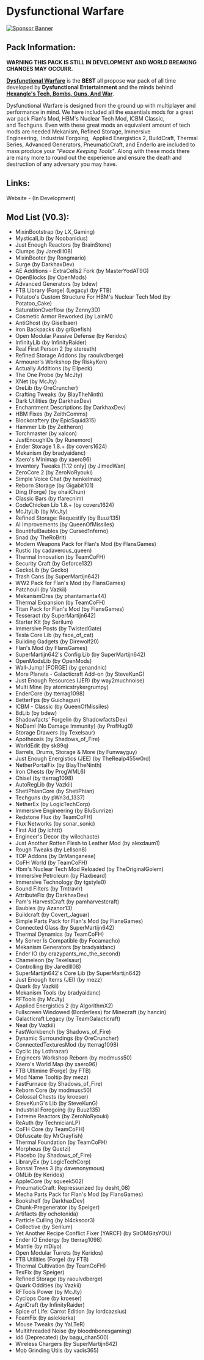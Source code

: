 # Dysfunctional Warfare

[![Sponsor Banner](https://scalacube.com/images/banners/modpack.jpg)](https://scalacube.com/p/_hosting_server_minecraft/2647495)

## **Pack Information:**

**WARNING THIS PACK IS STILL IN DEVELOPMENT AND WORLD BREAKING CHANGES MAY OCCURR.**

[**Dysfunctional Warfare**](https://legacy.curseforge.com/minecraft/modpacks/dysfunctional-warfare) is the **BEST** all propose war pack of all time developed by **Dysfunctional Entertainment** and the minds behind [**Hexangle's Tech, Bombs, Guns, And War**](https://legacy.curseforge.com/minecraft/modpacks/hexangles-tech-bombs-guns-war).

Dysfunctional Warfare is designed from the ground up with multiplayer and performance in mind. We have included all the essentials mods for a great war pack Flan's Mod, HBM's Nuclear Tech Mod, ICBM Classic, and Techguns. Even with these great mods an equivalent amount of tech mods are needed Mekanism, Refined Storage, Immersive Engineering,  Industrial Forgoing,  Applied Energistics 2, BuildCraft, Thermal Series, Advanced Generators, PneumaticCraft, and EnderIo are included to mass produce your *"Peace Keeping Tools"*. Along with these mods there are many more to round out the experience and ensure the death and destruction of any adversary you may have.

## **Links:**

Website - (In Development)

## **Mod List (V0.3):**

- MixinBootstrap (by LX_Gaming)
- MysticalLib (by Noobanidus)
- Just Enough Reactors (by BrainStone)
- Clumps (by Jaredlll08)
- MixinBooter (by Rongmario)
- Surge (by DarkhaxDev)
- AE Additions - ExtraCells2 Fork (by MasterYodAT9G)
- OpenBlocks (by OpenMods)
- Advanced Generators (by bdew)
- FTB Library (Forge) (Legacy) (by FTB)
- Potatoo's Custom Structure For HBM's Nuclear Tech Mod (by Potatoo_Cake)
- SaturationOverflow (by Zenny3D)
- Cosmetic Armor Reworked (by LainMI)
- AntiGhost (by Giselbaer)
- Iron Backpacks (by gr8pefish)
- Open Modular Passive Defense (by Keridos)
- InfinityLib (by InfinityRaider)
- Real First Person 2 (by stereath)
- Refined Storage Addons (by raoulvdberge)
- Armourer's Workshop (by RiskyKen)
- Actually Additions (by Ellpeck)
- The One Probe (by McJty)
- XNet (by McJty)
- OreLib (by OreCruncher)
- Crafting Tweaks (by BlayTheNinth)
- Dark Utilities (by DarkhaxDev)
- Enchantment Descriptions (by DarkhaxDev)
- HBM Fixes (by ZeithComms)
- Blockcraftery (by EpicSquid315)
- Hammer Lib (by Zeitheron)
- Torchmaster (by xalcon)
- JustEnoughIDs (by Runemoro)
- Ender Storage 1.8.+ (by covers1624)
- Mekanism (by bradyaidanc)
- Xaero's Minimap (by xaero96)
- Inventory Tweaks [1.12 only] (by JimeoWan)
- ZeroCore 2 (by ZeroNoRyouki)
- Simple Voice Chat (by henkelmax)
- Reborn Storage (by Gigabit101)
- Ding (Forge) (by ohaiiChun)
- Classic Bars (by tfarecnim)
- CodeChicken Lib 1.8.+ (by covers1624)
- McJtyLib (by McJty)
- Refined Storage: Requestify (by Buuz135)
- AI Improvements (by QueenOfMissiles)
- BountifulBaubles (by Cursed1nferno)
- Snad (by TheRoBrit)
- Modern Weapons Pack for Flan's Mod (by FlansGames)
- Rustic (by cadaverous_queen)
- Thermal Innovation (by TeamCoFH)
- Security Craft (by Geforce132)
- GeckoLib (by Gecko)
- Trash Cans (by SuperMartijn642)
- WW2 Pack for Flan's Mod (by FlansGames)
- Patchouli (by Vazkii)
- MekanismOres (by phantamanta44)
- Thermal Expansion (by TeamCoFH)
- Titan Pack for Flan's Mod (by FlansGames)
- Tesseract (by SuperMartijn642)
- Starter Kit (by Serilum)
- Immersive Posts (by TwistedGate)
- Tesla Core Lib (by face_of_cat)
- Building Gadgets (by Direwolf20)
- Flan's Mod (by FlansGames)
- SuperMartijn642's Config Lib (by SuperMartijn642)
- OpenModsLib (by OpenMods)
- Wall-Jump! [FORGE] (by genandnic)
- More Planets - Galacticraft Add-on (by SteveKunG)
- Just Enough Resources (JER) (by way2muchnoise)
- Multi Mine (by atomicstrykergrumpy)
- EnderCore (by tterrag1098)
- BetterFps (by Guichaguri)
- ICBM - Classic (by QueenOfMissiles)
- BdLib (by bdew)
- Shadowfacts' Forgelin (by ShadowfactsDev)
- NoDamI (No Damage Immunity) (by ProfHug0)
- Storage Drawers (by Texelsaur)
- Apotheosis (by Shadows_of_Fire)
- WorldEdit (by sk89q)
- Barrels, Drums, Storage & More (by Funwayguy)
- Just Enough Energistics (JEE) (by TheRealp455w0rd)
- NetherPortalFix (by BlayTheNinth)
- Iron Chests (by ProgWML6)
- Chisel (by tterrag1098)
- AutoRegLib (by Vazkii)
- ShetiPhianCore (by ShetiPhian)
- Techguns (by pWn3d_1337)
- NetherEx (by LogicTechCorp)
- Immersive Engineering (by BluSunrize)
- Redstone Flux (by TeamCoFH)
- Flux Networks (by sonar_sonic)
- First Aid (by ichttt)
- Engineer's Decor (by wilechaote)
- Just Another Rotten Flesh to Leather Mod (by alexdaum1)
- Rough Tweaks (by Lellson8)
- TOP Addons (by DrManganese)
- CoFH World (by TeamCoFH)
- Hbm's Nuclear Tech Mod Reloaded (by TheOriginalGolem)
- Immersive Petroleum (by Flaxbeard)
- Immersive Technology (by tgstyle0)
- Sound Filters (by Tmtravlr)
- AttributeFix (by DarkhaxDev)
- Pam's HarvestCraft (by pamharvestcraft)
- Baubles (by Azanor13)
- Buildcraft (by Covert_Jaguar)
- Simple Parts Pack for Flan's Mod (by FlansGames)
- Connected Glass (by SuperMartijn642)
- Thermal Dynamics (by TeamCoFH)
- My Server Is Compatible (by Focamacho)
- Mekanism Generators (by bradyaidanc)
- Ender IO (by crazypants_mc_the_second)
- Chameleon (by Texelsaur)
- Controlling (by Jaredlll08)
- SuperMartijn642's Core Lib (by SuperMartijn642)
- Just Enough Items (JEI) (by mezz)
- Quark (by Vazkii)
- Mekanism Tools (by bradyaidanc)
- RFTools (by McJty)
- Applied Energistics 2 (by AlgorithmX2)
- Fullscreen Windowed (Borderless) for Minecraft (by hancin)
- Galacticraft Legacy (by TeamGalacticraft)
- Neat (by Vazkii)
- FastWorkbench (by Shadows_of_Fire)
- Dynamic Surroundings (by OreCruncher)
- ConnectedTexturesMod (by tterrag1098)
- Cyclic (by Lothrazar)
- Engineers Workshop Reborn (by modmuss50)
- Xaero's World Map (by xaero96)
- FTB Ultimine (Forge) (by FTB)
- Mod Name Tooltip (by mezz)
- FastFurnace (by Shadows_of_Fire)
- Reborn Core (by modmuss50)
- Colossal Chests (by kroeser)
- SteveKunG's Lib (by SteveKunG)
- Industrial Foregoing (by Buuz135)
- Extreme Reactors (by ZeroNoRyouki)
- ReAuth (by TechnicianLP)
- CoFH Core (by TeamCoFH)
- Obfuscate (by MrCrayfish)
- Thermal Foundation (by TeamCoFH)
- Morpheus (by Quetzi)
- Placebo (by Shadows_of_Fire)
- LibraryEx (by LogicTechCorp)
- Bonsai Trees 3 (by davenonymous)
- OMLib (by Keridos)
- AppleCore (by squeek502)
- PneumaticCraft: Repressurized (by desht_08)
- Mecha Parts Pack for Flan's Mod (by FlansGames)
- Bookshelf (by DarkhaxDev)
- Chunk-Pregenerator (by Speiger)
- Artifacts (by ochotonida)
- Particle Culling (by bl4ckscor3)
- Collective (by Serilum)
- Yet Another Recipe Conflict Fixer (YARCF) (by SirOMGitsYOU)
- Ender IO Endergy (by tterrag1098)
- Mantle (by mDiyo)
- Open Modular Turrets (by Keridos)
- FTB Utilities (Forge) (by FTB)
- Thermal Cultivation (by TeamCoFH)
- TexFix (by Speiger)
- Refined Storage (by raoulvdberge)
- Quark Oddities (by Vazkii)
- RFTools Power (by McJty)
- Cyclops Core (by kroeser)
- AgriCraft (by InfinityRaider)
- Spice of Life: Carrot Edition (by lordcazsius)
- Foam​Fix (by asiekierka)
- Mouse Tweaks (by YaLTeR)
- Multithreaded Noise (by bloodnbonesgaming)
- Idō (Deprecated) (by bagu_chan500)
- Wireless Chargers (by SuperMartijn642)
- Mob Grinding Utils (by vadis365)
